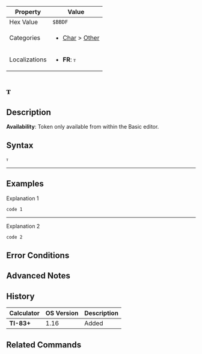 | Property      | Value |
|---------------|-------|
| Hex Value     | `$BBDF`|
| Categories    | <ul><li>[Char](<../categories/Char.md>) > [Other](<../categories/Char.md#Other>)</li></ul> |
| Localizations | <ul><li><b>FR</b>: `ᴛ`</li></ul> |

# `ᴛ`

## Description



<b>Availability</b>: Token only available from within the Basic editor.

## Syntax
`ᴛ`

<hr>

## Examples

Explanation 1
```ti-basic
code 1
```
---
Explanation 2
```ti-basic
code 2
```

## Error Conditions


## Advanced Notes


## History
| Calculator | OS Version | Description |
|------------|------------|-------------|
| <b>TI-83+</b> | 1.16 | Added

## Related Commands

    